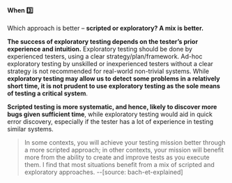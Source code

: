 <div id="title">

#### When :three:

</div>

<div id="body">

Which approach is better – **scripted or exploratory? A mix is better.**

**The success of exploratory testing depends on the tester’s prior experience and intuition.** Exploratory testing should be done by experienced testers, using a clear strategy/plan/framework. Ad-hoc exploratory testing by unskilled or inexperienced testers without a clear strategy is not recommended for real-world non-trivial systems. While **exploratory testing may allow us to detect some problems in a relatively short time, it is not prudent to use exploratory testing as the sole means of testing a critical system**.

**Scripted testing is more systematic, and hence, likely to discover more bugs given sufficient time**, while exploratory testing would aid in quick error discovery, especially if the tester has a lot of experience in testing similar systems.  

> In some contexts, you will achieve your testing mission better through a more scripted approach; in other contexts, your mission will benefit more from the ability to create and improve tests as you execute them. I find that most situations benefit from a mix of scripted and exploratory approaches.
> --<trigger trigger="click" for="modal:ExploratoryWhen-bach-et-explained">[source: bach-et-explained]</trigger>

<modal id="modal:ExploratoryWhen-bach-et-explained" title="bach-et-explained :mag:">
  <include src="../../../../common/references.md#bach-et-explained" />
</modal>

</div>

<div id="extras">
 <include src="exercises.md" />
</div>

</div>

